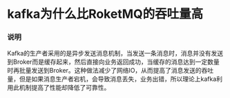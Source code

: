 # kafka为什么比RoketMQ的吞吐量高
### 说明
Kafka的生产者采用的是异步发送消息机制，当发送一条消息时，消息并没有发送到Broker而是缓存起来，然后直接向业务返回成功，当缓存的消息达到一定数量时再批量发送到Broker。这种做法减少了网络IO，从而提高了消息发送的吞吐量，但是如果消息生产者宕机，会导致消息丢失，业务出错，所以理论上kafka利用此机制提高了性能却降低了可靠性。